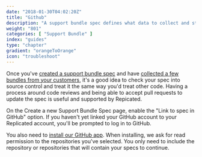 ```yaml
---
date: "2018-01-30T04:02:20Z"
title: "Github"
description: "A support bundle spec defines what data to collect and store in a support bundle."
weight: "801"
categories: [ "Support Bundle" ]
index: "guides"
type: "chapter"
gradient: "orangeToOrange"
icon: "troubleshoot"
---
```


Once you've [created a support bundle spec](./spec) and have [collected a few bundles from your customers](./generate), it's a good idea to check your spec into source control and treat it the same way you'd treat other code. Having a process around code reviews and being able to accept pull requests to update the spec is useful and supported by Repicated.

On the Create a new Support Bundle Spec page, enable the "Link to spec in GitHub" option. If you haven't yet linked your GitHub account to your Replicated account, you'll be prompted to log in to GitHub.

You also need to [install our GitHub app](https://github.com/apps/replicated). When installing, we ask for read permission to the repositories you've selected. You only need to include the repository or repositories that will contain your specs to continue.

